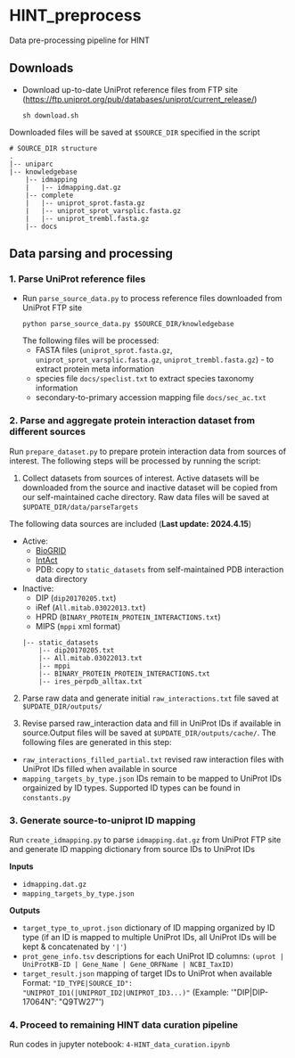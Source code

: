 # HINT_preprocess
Data pre-processing pipeline for HINT

## Downloads

* Download up-to-date UniProt reference files from FTP site (https://ftp.uniprot.org/pub/databases/uniprot/current_release/)

  ```
  sh download.sh
  ```
Downloaded files will be saved at `$SOURCE_DIR` specified in the script

```
# SOURCE_DIR structure
.
|-- uniparc
|-- knowledgebase
    |-- idmapping
    |   |-- idmapping.dat.gz
    |-- complete
    |   |-- uniprot_sprot.fasta.gz  
    |   |-- uniprot_sprot_varsplic.fasta.gz  
    |   |-- uniprot_trembl.fasta.gz
    |-- docs
```

## Data parsing and processing

### 1. Parse UniProt reference files
* Run `parse_source_data.py` to process reference files downloaded from UniProt FTP site
    ```
    python parse_source_data.py $SOURCE_DIR/knowledgebase
    ```
    The following files will be processed:
    * FASTA files (`uniprot_sprot.fasta.gz`, `uniprot_sprot_varsplic.fasta.gz`, `uniprot_trembl.fasta.gz`) - to extract protein meta information
    * species file `docs/speclist.txt` to extract species taxonomy information
    * secondary-to-primary accession mapping file `docs/sec_ac.txt`

### 2. Parse and aggregate protein interaction dataset from different sources

Run `prepare_dataset.py` to prepare protein interaction data from sources of interest. The following steps will be processed by running the script:
1. Collect datasets from sources of interest. Active datasets will be downloaded from the source and inactive dataset will be copied from our self-maintained cache directory. Raw data files will be saved at `$UPDATE_DIR/data/parseTargets`

The following data sources are included (**Last update: 2024.4.15**)
* Active:
  * [BioGRID](https://downloads.thebiogrid.org/Download/BioGRID/Latest-Release/BIOGRID-ALL-LATEST.mitab.zip)
  * [IntAct](ftp://ftp.ebi.ac.uk/pub/databases/intact/current/psimitab/intact.zip)
  * PDB: copy to `static_datasets` from self-maintained PDB interaction data directory
* Inactive:
  * DIP (`dip20170205.txt`)
  * iRef (`All.mitab.03022013.txt`)
  * HPRD (`BINARY_PROTEIN_PROTEIN_INTERACTIONS.txt`)
  * MIPS (`mppi` xml format)
  ```
  |-- static_datasets
      |-- dip20170205.txt
      |-- All.mitab.03022013.txt
      |-- mppi
      |-- BINARY_PROTEIN_PROTEIN_INTERACTIONS.txt
      |-- ires_perpdb_alltax.txt
  ```
2. Parse raw data and generate initial `raw_interactions.txt` file saved at `$UPDATE_DIR/outputs/`

3. Revise parsed raw_interaction data and fill in UniProt IDs if available in source.Output files will be saved at `$UPDATE_DIR/outputs/cache/`. The following files are generated in this step:
  * `raw_interactions_filled_partial.txt` revised raw interaction files with UniProt IDs filled when available in source
  * `mapping_targets_by_type.json` IDs remain to be mapped to UniProt IDs orgainized by ID types. Supported ID types can be found in `constants.py`

### 3. Generate source-to-uniprot ID mapping

Run `create_idmapping.py` to parse `idmapping.dat.gz` from UniProt FTP site and generate ID mapping dictionary from source IDs to UniProt IDs

**Inputs**
* `idmapping.dat.gz`
* `mapping_targets_by_type.json`

**Outputs**
* `target_type_to_uprot.json` dictionary of ID mapping organized by ID type (if an ID is mapped to multiple UniProt IDs, all UniProt IDs will be kept & concatenated by `'|'`)
* `prot_gene_info.tsv` descriptions for each UniProt ID columns: `(uprot | UniProtKB-ID | Gene_Name | Gene_ORFName | NCBI_TaxID)`
* `target_result.json` mapping of target IDs to UniProt when available  
Format: `"ID_TYPE|SOURCE_ID": "UNIPROT_ID1(|UNIPROT_ID2|UNIPROT_ID3...)"` (Example: '"DIP|DIP-17064N": "Q9TW27"')

### 4. Proceed to remaining HINT data curation pipeline

Run codes in jupyter notebook: `4-HINT_data_curation.ipynb`

